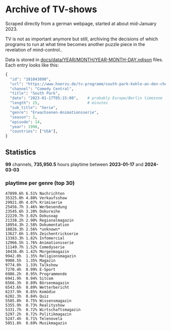 # Archive of TV-shows

Scraped directly from a german webpage, started at about mid-January 2023.

TV is not as important anymore but still, archiving the decisions of which programs to run at what time
becomes another puzzle piece in the revelation of mind-control.. 

Data is stored in [docs/data/YEAR/MONTH/YEAR-MONTH-DAY.ndjson](docs/data/) files. 
Each entry looks like this:

```python
{
  "id": "181043890", 
  "url": "https://www.hoerzu.de/tv-programm/south-park-kohle-an-den-chefkoch/bid_181043890/", 
  "channel": "Comedy Central", 
  "title": "South Park", 
  "date": "2023-01-17T05:15:00",    # probably Europe/Berlin timezone 
  "length": 25,                     # minutes 
  "sub_title": "Serie", 
  "genre": "Erwachsenen-Animationsserie", 
  "season": 2, 
  "episode": 14, 
  "year": 1998, 
  "countries": ["USA"],
}
```

## Statistics

**99** channels, **735,950.5** hours playtime between **2023-01-17** and **2024-03-03**


### playtime per genre (top 30)

    47899.6h 6.51% Nachrichten
    35325.0h 4.80% Verkaufsshow
    29921.0h 4.07% Krimiserie
    25456.7h 3.46% Werbesendung
    23545.6h 3.20% Dokureihe
    22229.7h 3.02% Dokusoap
    21338.2h 2.90% Regionalmagazin
    18954.3h 2.58% Dokumentation
    18826.3h 2.56% *unknown*
    13627.6h 1.85% Zeichentrickserie
    13383.3h 1.82% Infomercial
    12966.5h 1.76% Animationsserie
    11149.7h 1.52% Comedyserie
    10436.4h 1.42% Morgenmagazin
    9942.0h  1.35% Religionsmagazin
    9908.5h  1.35% Magazin
    9774.0h  1.33% Talkshow
    7270.4h  0.99% E-Sport
    6986.2h  0.95% Programmende
    6941.9h  0.94% Sitcom
    6566.3h  0.89% Börsenmagazin
    6543.6h  0.89% Wetterbericht
    6237.9h  0.85% Komödie
    6202.3h  0.84% Quiz
    5505.0h  0.75% Wissensmagazin
    5355.9h  0.73% Realityshow
    5331.7h  0.72% Wirtschaftsmagazin
    5297.2h  0.72% Politikmagazin
    5247.4h  0.71% Telenovela
    5051.8h  0.69% Musikmagazin
